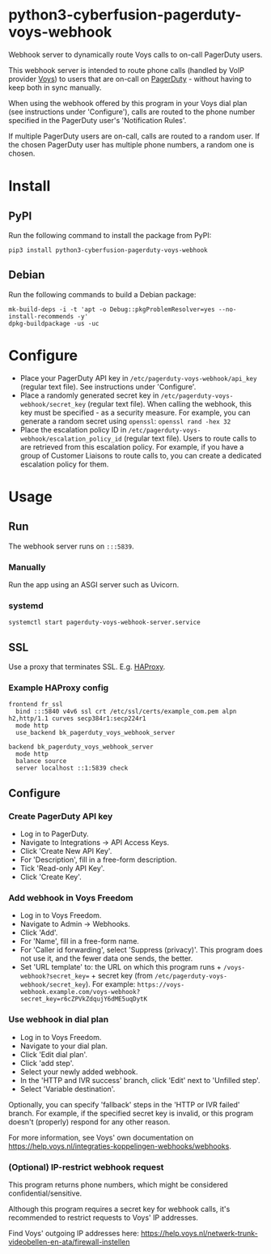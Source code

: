 # python3-cyberfusion-pagerduty-voys-webhook

Webhook server to dynamically route Voys calls to on-call PagerDuty users.

This webhook server is intended to route phone calls (handled by VoIP provider [Voys](https://www.voys.nl/)) to users that are on-call on [PagerDuty](https://www.pagerduty.com/) - without having to keep both in sync manually.

When using the webhook offered by this program in your Voys dial plan (see instructions under 'Configure'),
calls are routed to the phone number specified in the PagerDuty user's 'Notification Rules'.

If multiple PagerDuty users are on-call, calls are routed to a random user.
If the chosen PagerDuty user has multiple phone numbers, a random one is chosen.

# Install

## PyPI

Run the following command to install the package from PyPI:

    pip3 install python3-cyberfusion-pagerduty-voys-webhook

## Debian

Run the following commands to build a Debian package:

    mk-build-deps -i -t 'apt -o Debug::pkgProblemResolver=yes --no-install-recommends -y'
    dpkg-buildpackage -us -uc

# Configure

* Place your PagerDuty API key in `/etc/pagerduty-voys-webhook/api_key` (regular text file). See instructions under 'Configure'.
* Place a randomly generated secret key in `/etc/pagerduty-voys-webhook/secret_key` (regular text file). When calling the webhook, this key must be specified - as a security measure. For example, you can generate a random secret using `openssl`: `openssl rand -hex 32`
* Place the escalation policy ID in `/etc/pagerduty-voys-webhook/escalation_policy_id` (regular text file). Users to route calls to are retrieved from this escalation policy. For example, if you have a group of Customer Liaisons to route calls to, you can create a dedicated escalation policy for them.

# Usage

## Run

The webhook server runs on `:::5839`.

### Manually

Run the app using an ASGI server such as Uvicorn.

### systemd

    systemctl start pagerduty-voys-webhook-server.service

## SSL

Use a proxy that terminates SSL. E.g. [HAProxy](http://www.haproxy.org/).

### Example HAProxy config

```
frontend fr_ssl
  bind :::5840 v4v6 ssl crt /etc/ssl/certs/example_com.pem alpn h2,http/1.1 curves secp384r1:secp224r1
  mode http
  use_backend bk_pagerduty_voys_webhook_server

backend bk_pagerduty_voys_webhook_server
  mode http
  balance source
  server localhost ::1:5839 check
```

## Configure

### Create PagerDuty API key

* Log in to PagerDuty.
* Navigate to Integrations -> API Access Keys.
* Click 'Create New API Key'.
* For 'Description', fill in a free-form description.
* Tick 'Read-only API Key'.
* Click 'Create Key'.

### Add webhook in Voys Freedom

* Log in to Voys Freedom.
* Navigate to Admin -> Webhooks.
* Click 'Add'.
* For 'Name', fill in a free-form name.
* For 'Caller id forwarding', select 'Suppress (privacy)'. This program does not use it, and the fewer data one sends, the better.
* Set 'URL template' to: the URL on which this program runs + `/voys-webhook?secret_key=` + secret key (from `/etc/pagerduty-voys-webhook/secret_key`). For example: `https://voys-webhook.example.com/voys-webhook?secret_key=r6cZPVkZdqujY6dME5uqDytK`

### Use webhook in dial plan

* Log in to Voys Freedom.
* Navigate to your dial plan.
* Click 'Edit dial plan'.
* Click 'add step'.
* Select your newly added webhook.
* In the 'HTTP and IVR success' branch, click 'Edit' next to 'Unfilled step'.
* Select 'Variable destination'.

Optionally, you can specify 'fallback' steps in the 'HTTP or IVR failed' branch. For example, if the specified secret key is invalid, or this program doesn't (properly) respond for any other reason.

For more information, see Voys' own documentation on <https://help.voys.nl/integraties-koppelingen-webhooks/webhooks>.

### (Optional) IP-restrict webhook request

This program returns phone numbers, which might be considered confidential/sensitive.

Although this program requires a secret key for webhook calls, it's recommended to restrict requests to Voys' IP addresses.

Find Voys' outgoing IP addresses here: <https://help.voys.nl/netwerk-trunk-videobellen-en-ata/firewall-instellen>
